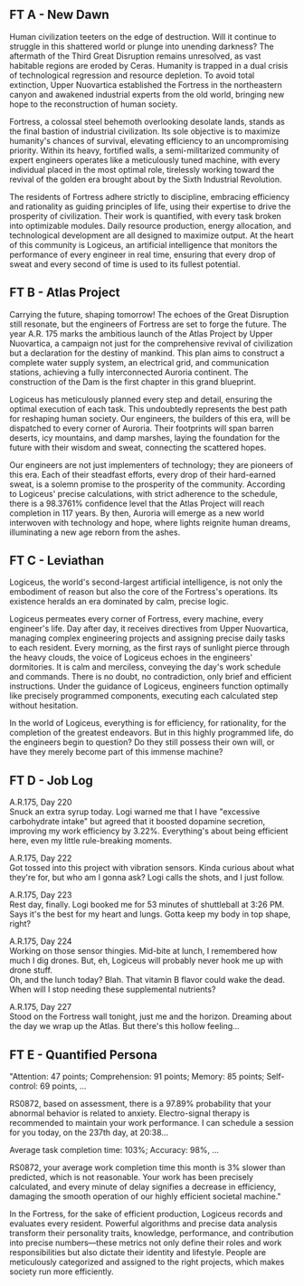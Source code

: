 ## FT A - New Dawn

Human civilization teeters on the edge of destruction. Will it continue to struggle in this shattered world or plunge into unending darkness? The aftermath of the Third Great Disruption remains unresolved, as vast habitable regions are eroded by Ceras. Humanity is trapped in a dual crisis of technological regression and resource depletion. To avoid total extinction, Upper Nuovartica established the Fortress in the northeastern canyon and awakened industrial experts from the old world, bringing new hope to the reconstruction of human society.

Fortress, a colossal steel behemoth overlooking desolate lands, stands as the final bastion of industrial civilization. Its sole objective is to maximize humanity's chances of survival, elevating efficiency to an uncompromising priority. Within its heavy, fortified walls, a semi-militarized community of expert engineers operates like a meticulously tuned machine, with every individual placed in the most optimal role, tirelessly working toward the revival of the golden era brought about by the Sixth Industrial Revolution.

The residents of Fortress adhere strictly to discipline, embracing efficiency and rationality as guiding principles of life, using their expertise to drive the prosperity of civilization. Their work is quantified, with every task broken into optimizable modules. Daily resource production, energy allocation, and technological development are all designed to maximize output. At the heart of this community is Logiceus, an artificial intelligence that monitors the performance of every engineer in real time, ensuring that every drop of sweat and every second of time is used to its fullest potential.


## FT B - Atlas Project

Carrying the future, shaping tomorrow! The echoes of the Great Disruption still resonate, but the engineers of Fortress are set to forge the future. The year A.R. 175 marks the ambitious launch of the Atlas Project by Upper Nuovartica, a campaign not just for the comprehensive revival of civilization but a declaration for the destiny of mankind. This plan aims to construct a complete water supply system, an electrical grid, and communication stations, achieving a fully interconnected Auroria continent. The construction of the  Dam is the first chapter in this grand blueprint.

Logiceus has meticulously planned every step and detail, ensuring the optimal execution of each task. This undoubtedly represents the best path for reshaping human society. Our engineers, the builders of this era, will be dispatched to every corner of Auroria. Their footprints will span barren deserts, icy mountains, and damp marshes, laying the foundation for the future with their wisdom and sweat, connecting the scattered hopes.

Our engineers are not just implementers of technology; they are pioneers of this era. Each of their steadfast efforts, every drop of their hard-earned sweat, is a solemn promise to the prosperity of the community. According to Logiceus' precise calculations, with strict adherence to the schedule, there is a 98.3761% confidence level that the Atlas Project will reach completion in 117 years. By then, Auroria will emerge as a new world interwoven with technology and hope, where lights reignite human dreams, illuminating a new age reborn from the ashes.


## FT C - Leviathan

Logiceus, the world's second-largest artificial intelligence, is not only the embodiment of reason but also the core of the Fortress's operations. Its existence heralds an era dominated by calm, precise logic.

Logiceus permeates every corner of Fortress, every machine, every engineer's life. Day after day, it receives directives from Upper Nuovartica, managing complex engineering projects and assigning precise daily tasks to each resident. Every morning, as the first rays of sunlight pierce through the heavy clouds, the voice of Logiceus echoes in the engineers' dormitories. It is calm and merciless, conveying the day's work schedule and commands. There is no doubt, no contradiction, only brief and efficient instructions. Under the guidance of Logiceus, engineers function optimally like precisely programmed components, executing each calculated step without hesitation.

In the world of Logiceus, everything is for efficiency, for rationality, for the completion of the greatest endeavors. But in this highly programmed life, do the engineers begin to question? Do they still possess their own will, or have they merely become part of this immense machine?


## FT D - Job Log

A.R.175, Day 220 <br>
Snuck an extra syrup today. Logi warned me that I have "excessive carbohydrate intake" but agreed that it boosted dopamine secretion, improving my work efficiency by 3.22%. Everything's about being efficient here, even my little rule-breaking moments.

A.R.175, Day 222 <br>
Got tossed into this project with vibration sensors. Kinda curious about what they're for, but who am I gonna ask? Logi calls the shots, and I just follow.

A.R.175, Day 223 <br>
Rest day, finally. Logi booked me for 53 minutes of shuttleball at 3:26 PM. Says it's the best for my heart and lungs. Gotta keep my body in top shape, right?

A.R.175, Day 224 <br>
Working on those sensor thingies. Mid-bite at lunch, I remembered how much I dig drones. But, eh, Logiceus will probably never hook me up with drone stuff.  <br>
Oh, and the lunch today? Blah. That vitamin B flavor could wake the dead. When will I stop needing these supplemental nutrients?

A.R.175, Day 227 <br>
Stood on the Fortress wall tonight, just me and the horizon. Dreaming about the day we wrap up the Atlas. But there's this hollow feeling...


## FT E - Quantified Persona

"Attention: 47 points; Comprehension: 91 points; Memory: 85 points; Self-control: 69 points, ...

RS0872, based on assessment, there is a 97.89% probability that your abnormal behavior is related to anxiety. Electro-signal therapy is recommended to maintain your work performance. I can schedule a session for you today, on the 237th day, at 20:38...

Average task completion time: 103%; Accuracy: 98%, ...

RS0872, your average work completion time this month is 3% slower than predicted, which is not reasonable. Your work has been precisely calculated, and every minute of delay signifies a decrease in efficiency, damaging the smooth operation of our highly efficient societal machine."

In the Fortress, for the sake of efficient production, Logiceus records and evaluates every resident. Powerful algorithms and precise data analysis transform their personality traits, knowledge, performance, and contribution into precise numbers—these metrics not only define their roles and work responsibilities but also dictate their identity and lifestyle. People are meticulously categorized and assigned to the right projects, which makes society run more efficiently.

